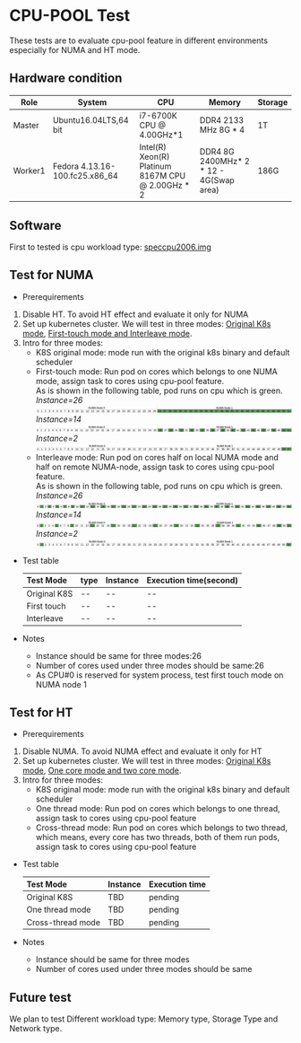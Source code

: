 # CPU-POOL Test
These tests are to evaluate cpu-pool feature in different environments especially for NUMA and HT mode.

## Hardware condition
| Role | System | CPU | Memory | Storage |
| ------ | ------- | ------- | ------| -- |
| Master | Ubuntu16.04LTS,64 bit | i7-6700K CPU @ 4.00GHz*1 | DDR4 2133 MHz 8G * 4 | 1T |
| Worker1 | Fedora 4.13.16-100.fc25.x86_64 | Intel(R) Xeon(R) Platinum 8167M CPU @ 2.00GHz * 2 | DDR4 8G 2400MHz* 2 * 12 - 4G(Swap area) | 186G

## Software
First to tested is cpu workload type: [speccpu2006.img](http://10.239.173.96/download/skx-issue/speccpu2006.img.xz)

## Test for NUMA
- Prerequirements
1. Disable HT. To avoid HT effect and evaluate it only for NUMA
2. Set up kubernetes cluster. We will test in three modes: [Original K8s mode](https://v1-10.docs.kubernetes.io/docs/setup/independent/create-cluster-kubeadm/), [First-touch mode and Interleave mode](https://github.com/chuan9/kubernetes/blob/devel/cpu-pool/v1.10.3/CPU-POOLS.md).  
3. Intro for three modes:  
    - K8S original mode: mode run with the original k8s binary and default scheduler  
    - First-touch mode: Run pod on cores which belongs to one NUMA mode, assign task to cores using cpu-pool feature.  
    As is shown in the following table, pod runs on cpu which is green.  
    *Instance=26*  
    ![First-touch](https://github.com/chuan9/kubernetes/blob/cpu-pool-test/test/kubelet/pool-tool/spec/firsttouch26.png)  
    *Instance=14*    
    ![First-touch14](https://github.com/chuan9/kubernetes/blob/cpu-pool-test/test/kubelet/pool-tool/spec/firsttouch14.png)  
    *Instance=2*    
    ![First-touch2](https://github.com/chuan9/kubernetes/blob/cpu-pool-test/test/kubelet/pool-tool/spec/firsttouch2.png)  
    - Interleave mode: Run pod on cores half on local NUMA mode and half on remote NUMA-node, assign task to cores using cpu-pool feature.  
    As is shown in the following table, pod runs on cpu which is green.  
    *Instance=26*  
    ![Interleave](https://github.com/chuan9/kubernetes/blob/cpu-pool-test/test/kubelet/pool-tool/spec/interleave26.png)  
    *Instance=14*  
    ![Interleave14](https://github.com/chuan9/kubernetes/blob/cpu-pool-test/test/kubelet/pool-tool/spec/interleave14.png)  
    *Instance=2*  
    ![Interleave2](https://github.com/chuan9/kubernetes/blob/cpu-pool-test/test/kubelet/pool-tool/spec/interleave2.png)  

- Test table  

    | Test Mode | type | Instance | Execution time(second) |
    |-----------|------|----------|------------------------|
    | Original K8S | -- | -- | -- |
    | First touch  | -- | -- | -- |
    | Interleave   | -- | -- | -- |

- Notes  
    - Instance should be same for three modes:26
    - Number of cores used under three modes should be same:26
    - As CPU#0 is reserved for system process, test first touch mode on NUMA node 1

## Test for HT
- Prerequirements
1. Disable NUMA. To avoid NUMA effect and evaluate it only for HT
2. Set up kubernetes cluster. We will test in three modes: [Original K8s mode](https://v1-10.docs.kubernetes.io/docs/setup/independent/create-cluster-kubeadm/), [One core mode and two core mode](https://github.com/chuan9/kubernetes/blob/devel/cpu-pool/v1.10.3/CPU-POOLS.md).
3. Intro for three modes:  
    - K8S original mode: mode run with the original k8s binary and default scheduler  
    - One thread mode: Run pod on cores which belongs to one thread, assign task to cores using cpu-pool feature  
    - Cross-thread mode: Run pod on cores which belongs to two thread, which means, every core has two threads, both of them run pods, assign task to cores using cpu-pool feature

- Test table

    | Test Mode | Instance | Execution time |
    |-----------|----------|----------------|
    | Original K8S | TBD | pending |
    | One thread mode | TBD | pending |
    | Cross-thread mode | TBD | pending |

- Notes  
    - Instance should be same for three modes
    - Number of cores used under three modes should be same

## Future test
We plan to test Different workload type: Memory type, Storage Type and Network type.

